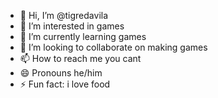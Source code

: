 - 👋 Hi, I’m @tigredavila
- 👀 I’m interested in games 
- 🌱 I’m currently learning games
- 💞️ I’m looking to collaborate on making games 
- 📫 How to reach me you cant 
- 😄 Pronouns he/him
- ⚡ Fun fact: i love food 
  

<!---
tigredavila/tigredavila is a ✨ special ✨ repository because its `README.md` (this file) appears on your GitHub profile.
You can click the Preview link to take a look at your changes.
--->
